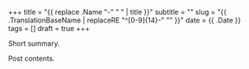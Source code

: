 +++
title = "{{ replace .Name "-" " " | title }}"
subtitle = ""
slug = "{{ .TranslationBaseName | replaceRE "^[0-9]{14}-" ""  }}"
date = {{ .Date }}
tags = []
draft = true
+++

Short summary.

<!--more-->

Post contents.
